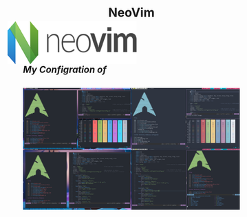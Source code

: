 <div align="center">
  <h1>NeoVim</h1>
</div>

###
<a href="https://www.deviantart.com/owl4ce/art/Joyful-Desktop-v2-1-858789495"><img height="100px" src=".screenshots/neovim.png" alt="preview" align="right" width="300px" style="float: right; margin-right:240px; margin-left:10px; margin-top:-20px;"></a>

## _**My Configration of**_ 


##
![xmonad_dracula_edition](.screenshots/My_POST.png)
